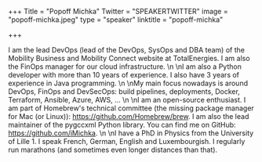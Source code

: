 +++
Title = "Popoff Michka"
Twitter = "SPEAKERTWITTER"
image = "popoff-michka.jpeg"
type = "speaker"
linktitle = "popoff-michka"

+++

I am the lead DevOps (lead of the DevOps, SysOps and DBA team) of the Mobility Business and Mobility Connect website at TotalEnergies. I am also the FinOps manager for our cloud infrastructure.\n\nI am also a Python developer with more than 10 years of experience. I also have 3 years of experience in Java programming.\n\nMy main focus nowadays is around DevOps, FinOps and DevSecOps: build pipelines, deployments, Docker, Terraform, Ansible, Azure, AWS, ...\n\nI am an open-source enthusiast. I am part of Homebrew's technical committee (the missing package manager for Mac (or Linux)): https://github.com/Homebrew/brew. I am also the lead maintainer of the pygccxml Python library. You can find me on GitHub: https://github.com/iMichka.\n\nI have a PhD in Physics from the University of Lille 1. I speak French, German, English and Luxembourgish. I regularly run marathons (and sometimes even longer distances than that).
